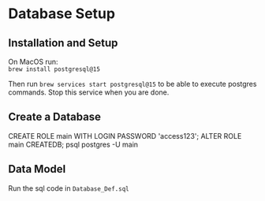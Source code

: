 # Database Setup

## Installation and Setup

On MacOS run:  
```brew install postgresql@15 ```  

Then run ```brew services start postgresql@15``` to be able to execute postgres commands.
Stop this service when you are done.

## Create a Database

CREATE ROLE main WITH LOGIN PASSWORD 'access123';
ALTER ROLE main CREATEDB;
psql postgres -U main

## Data Model
Run the sql code in ```Database_Def.sql```